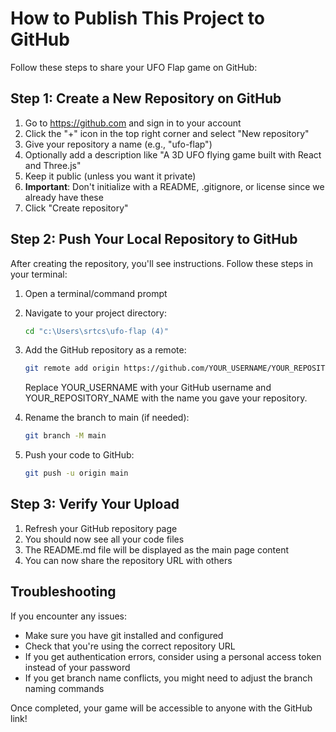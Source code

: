 # How to Publish This Project to GitHub

Follow these steps to share your UFO Flap game on GitHub:

## Step 1: Create a New Repository on GitHub

1. Go to https://github.com and sign in to your account
2. Click the "+" icon in the top right corner and select "New repository"
3. Give your repository a name (e.g., "ufo-flap")
4. Optionally add a description like "A 3D UFO flying game built with React and Three.js"
5. Keep it public (unless you want it private)
6. **Important**: Don't initialize with a README, .gitignore, or license since we already have these
7. Click "Create repository"

## Step 2: Push Your Local Repository to GitHub

After creating the repository, you'll see instructions. Follow these steps in your terminal:

1. Open a terminal/command prompt
2. Navigate to your project directory:
   ```bash
   cd "c:\Users\srtcs\ufo-flap (4)"
   ```

3. Add the GitHub repository as a remote:
   ```bash
   git remote add origin https://github.com/YOUR_USERNAME/YOUR_REPOSITORY_NAME.git
   ```
   Replace YOUR_USERNAME with your GitHub username and YOUR_REPOSITORY_NAME with the name you gave your repository.

4. Rename the branch to main (if needed):
   ```bash
   git branch -M main
   ```

5. Push your code to GitHub:
   ```bash
   git push -u origin main
   ```

## Step 3: Verify Your Upload

1. Refresh your GitHub repository page
2. You should now see all your code files
3. The README.md file will be displayed as the main page content
4. You can now share the repository URL with others

## Troubleshooting

If you encounter any issues:

- Make sure you have git installed and configured
- Check that you're using the correct repository URL
- If you get authentication errors, consider using a personal access token instead of your password
- If you get branch name conflicts, you might need to adjust the branch naming commands

Once completed, your game will be accessible to anyone with the GitHub link!